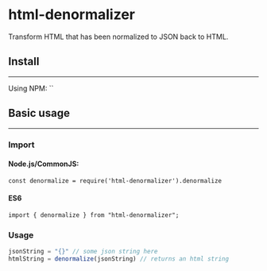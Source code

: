 # html-denormalizer

Transform HTML that has been normalized to JSON back to HTML.

## Install
---
Using NPM:
``

## Basic usage
---
### Import
#### Node.js/CommonJS:
`const denormalize = require('html-denormalizer').denormalize`

#### ES6
`import { denormalize } from "html-denormalizer";
`

### Usage
```javascript
jsonString = "{}" // some json string here
htmlString = denormalize(jsonString) // returns an html string

```